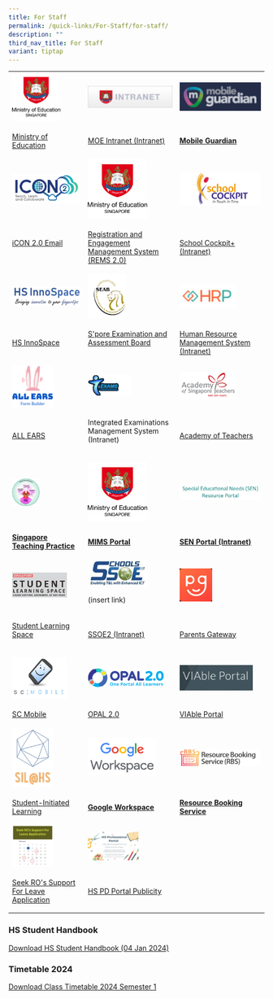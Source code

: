 ```yaml
---
title: For Staff
permalink: /quick-links/For-Staff/for-staff/
description: ""
third_nav_title: For Staff
variant: tiptap
---
```

<table><tbody><tr><td rowspan="1" colspan="1"><div class="isomer-image-wrapper"><img style="width:70%" height="auto" width="100%" alt="HGSS-MOE" src="/images/HGSS-MOE.png"></div></td><td rowspan="1" colspan="1"><div class="isomer-image-wrapper"><img style="width:100%" height="auto" width="100%" alt="INTRANET" src="/images/INTRANET.jpeg"></div></td><td rowspan="1" colspan="1"><div class="isomer-image-wrapper"><img style="width:100%" height="auto" width="100%" alt="MG" src="/images/MG.png"></div></td></tr><tr><td rowspan="1" colspan="1"><p><a href="moe.gov.sg" rel="noopener noreferrer nofollow" target="_blank">Ministry of Education</a></p></td><td rowspan="1" colspan="1"><p><a href="https://intranet.moe.gov.sg/" rel="noopener noreferrer nofollow" target="_blank">MOE Intranet (Intranet)</a></p></td><td rowspan="1" colspan="1"><p><strong><a href="https://sg-portal.mobileguardian.com/" rel="noopener noreferrer nofollow" target="_blank"><u>Mobile Guardian</u></a></strong><br></p></td></tr><tr><td rowspan="1" colspan="1"><div class="isomer-image-wrapper"><img style="width:100%" height="auto" width="100%" alt="ICON2" src="/images/ICON2.png"></div></td><td rowspan="1" colspan="1"><div class="isomer-image-wrapper"><img style="width:70%" height="auto" width="100%" alt="HGSS-MOE" src="/images/HGSS-MOE.png"></div></td><td rowspan="1" colspan="1"><div class="isomer-image-wrapper"><img style="width:100%" height="auto" width="100%" alt="SCHOOLCOCKPIT" src="/images/SCHOOLCOCKPIT.gif"></div></td></tr><tr><td rowspan="1" colspan="1"><p><a href="https://workspace.google.com/dashboard" rel="noopener noreferrer nofollow" target="_blank">iCON 2.0 Email</a><br><br></p></td><td rowspan="1" colspan="1"><p><a href="https://rems.moe.edu.sg/" rel="noopener noreferrer nofollow" target="_blank">Registration and Engagement Management System (REMS 2.0)</a></p></td><td rowspan="1" colspan="1"><p><a href="https://schoolcockpit.moe.gov.sg/" rel="noopener noreferrer nofollow" target="_blank">School Cockpit+ (Intranet)</a></p></td></tr><tr><td rowspan="1" colspan="1"><div class="isomer-image-wrapper"><img style="width:100%" height="auto" width="100%" alt="HSINNOSPACE" src="/images/HSINNOSPACE.jpeg"></div></td><td rowspan="1" colspan="1"><div class="isomer-image-wrapper"><img style="width:45%" height="auto" width="100%" alt="SEAB" src="/images/SEAB.jpeg"></div></td><td rowspan="1" colspan="1"><div class="isomer-image-wrapper"><img style="width:70%" height="auto" width="100%" alt="HRP" src="/images/HRP.jpeg"></div></td></tr><tr><td rowspan="1" colspan="1"><p><a href="https://hsinnospace.com/" rel="noopener noreferrer nofollow" target="_blank">HS InnoSpace</a></p></td><td rowspan="1" colspan="1"><p><a href="https://www.seab.gov.sg/" rel="noopener noreferrer nofollow" target="_blank">S'pore Examination and Assessment Board</a><br><br></p></td><td rowspan="1" colspan="1"><p><a href="https://www.hrp.gov.sg/hrp/#/" rel="noopener noreferrer nofollow" target="_blank">Human Resource Management System (Intranet)</a></p></td></tr><tr><td rowspan="1" colspan="1"><div class="isomer-image-wrapper"><img style="width:60%" height="auto" width="100%" alt="IDEAS" src="/images/allears.jpg"></div></td><td rowspan="1" colspan="1"><div class="isomer-image-wrapper"><img style="width:50%" height="auto" width="100%" alt="EXAMS" src="/images/EXAMS.gif"></div></td><td rowspan="1" colspan="1"><div class="isomer-image-wrapper"><img style="width:70%" height="auto" width="100%" alt="AST" src="/images/AST.jpeg"></div></td></tr><tr><td rowspan="1" colspan="1"><p><a href="https://forms.moe.edu.sg/" rel="noopener noreferrer nofollow" target="_blank">ALL EARS</a></p></td><td rowspan="1" colspan="1"><p>Integrated Examinations Management System (Intranet)<br><br></p></td><td rowspan="1" colspan="1"><p><a href="https://academyofsingaporeteachers.moe.edu.sg/" rel="noopener noreferrer nofollow" target="_blank">Academy of Teachers</a></p></td></tr><tr><td rowspan="1" colspan="1"><div class="isomer-image-wrapper"><img style="width:40%" height="auto" width="100%" alt="SGTP" src="/images/SGTP.png"></div></td><td rowspan="1" colspan="1"><div class="isomer-image-wrapper"><img style="width:70%" height="auto" width="100%" alt="HGSS-MOE" src="/images/HGSS-MOE.png"></div></td><td rowspan="1" colspan="1"><div class="isomer-image-wrapper"><img style="width:100%" height="auto" width="100%" alt="SENPORTAL" src="/images/SENPORTAL.jpeg"></div></td></tr><tr><td rowspan="1" colspan="1"><p><strong><a href="https://go.gov.sg/stpwiki" rel="noopener noreferrer nofollow" target="_blank">Singapore Teaching Practice</a></strong></p></td><td rowspan="1" colspan="1"><p><strong><a href="https://portal.mims.moe.gov.sg/idmdash/" rel="noopener noreferrer nofollow" target="_blank"><u>MIMS Portal</u></a></strong></p></td><td rowspan="1" colspan="1"><p><strong><a href="https://intranet.moe.gov.sg/Send/Pages/SEN_Resource_Portal.aspx" rel="noopener noreferrer nofollow" target="_blank"><u>SEN Portal (Intranet)</u></a></strong></p></td></tr><tr><td rowspan="1" colspan="1"><div class="isomer-image-wrapper"><img style="width:80%" height="auto" width="100%" alt="SLS" src="/images/SLS.jpeg"></div></td><td rowspan="1" colspan="1"><div class="isomer-image-wrapper"><img style="width:70%" height="auto" width="100%" alt="SSOE" src="/images/SSOE.jpeg"></div><p>(insert link)</p></td><td rowspan="1" colspan="1"><div class="isomer-image-wrapper"><img style="width:40%" height="auto" width="100%" alt="PG" src="/images/PG.png"></div></td></tr><tr><td rowspan="1" colspan="1"><p><a href="https://www.learning.moe.edu.sg/" rel="noopener noreferrer nofollow" target="_blank">Student Learning Space</a><br><br></p></td><td rowspan="1" colspan="1"><p><a href="https://ssoe2.moe.edu.sg/" rel="noopener noreferrer nofollow" target="_blank">SSOE2 (Intranet)</a><br></p></td><td rowspan="1" colspan="1"><p><a href="https://pg.moe.edu.sg/" rel="noopener noreferrer nofollow" target="_blank">Parents Gateway</a><br></p></td></tr><tr><td rowspan="1" colspan="1"><div class="isomer-image-wrapper"><img style="width:80%" height="auto" width="100%" alt="SCMOBILE" src="/images/SCMOBILE.png"></div></td><td rowspan="1" colspan="1"><div class="isomer-image-wrapper"><img style="width:90%" height="auto" width="100%" alt="OPAL2" src="/images/OPAL2.png"></div></td><td rowspan="1" colspan="1"><div class="isomer-image-wrapper"><img style="width:90%" height="auto" width="100%" alt="VIABLEPORTAL" src="/images/VIABLEPORTAL.jpeg"></div></td></tr><tr><td rowspan="1" colspan="1"><p><a href="https://scmobile.moe.edu.sg/login" rel="noopener noreferrer nofollow" target="_blank">SC Mobile</a></p></td><td rowspan="1" colspan="1"><p><a href="https://opal2.moe.edu.sg/" rel="noopener noreferrer nofollow" target="_blank">OPAL 2.0</a></p></td><td rowspan="1" colspan="1"><p><a href="https://sites.google.com/moe.edu.sg/viable-portal/home" rel="noopener noreferrer nofollow" target="_blank">VIAble Portal</a></p></td></tr><tr><td rowspan="1" colspan="1"><div class="isomer-image-wrapper"><img style="width:60%" height="auto" width="100%" alt="SIL%20logo" src="/images/SIL%20logo.jpeg"></div></td><td rowspan="1" colspan="1"><div class="isomer-image-wrapper"><img style="width:80%" height="auto" width="100%" alt="Google%20Workspace%20icon" src="/images/Google%20Workspace%20icon.png"></div></td><td rowspan="1" colspan="1"><div class="isomer-image-wrapper"><img style="width:100%" height="auto" width="100%" alt="RBS" src="/images/RBS.png"></div></td></tr><tr><td rowspan="1" colspan="1"><p><a href="https://sites.google.com/view/hssil/home" rel="noopener noreferrer nofollow" target="_blank">Student-Initiated Learning</a></p></td><td rowspan="1" colspan="1"><p><strong><a href="https://workspace.google.com/dashboard" rel="noopener noreferrer nofollow" target="_blank"><u>Google Workspace</u></a></strong><br></p></td><td rowspan="1" colspan="1"><p><strong><a href="https://rbs.avero-tech.com/" rel="noopener noreferrer nofollow" target="_blank"><u>Resource Booking Service</u></a></strong></p></td></tr><tr><td rowspan="1" colspan="1"><div class="isomer-image-wrapper"><img style="width:60%" height="auto" width="100%" alt="Apply%20Leave" src="/images/Apply%20Leave.jpg"></div></td><td rowspan="1" colspan="1"><div class="isomer-image-wrapper"><img style="width:60%" height="auto" width="100%" alt="Apply%20Leave" src="/images/hs%20pd%20portal%20publicity.png"></div></td><td rowspan="1" colspan="1"><p></p></td></tr><tr><td rowspan="1" colspan="1"><p><a href="https://go.gov.sg/hsleave" rel="noopener noreferrer nofollow" target="_blank">Seek RO's Support For Leave Application</a></p></td><td rowspan="1" colspan="1"><p><a href="https://sites.google.com/moe.edu.sg/hspdportal/home" rel="noopener noreferrer nofollow" target="_blank">HS PD Portal Publicity</a></p></td><td rowspan="1" colspan="1"><p></p></td></tr></tbody></table><h3>HS Student Handbook</h3><p><a href="https://go.gov.sg/hsshb2024" rel="noopener noreferrer nofollow" target="_blank">Download HS Student Handbook (04 Jan 2024)</a></p><h3>Timetable 2024</h3><p><a href="/files/Students/Class_Timetable_2024Sem1.pdf" rel="noopener noreferrer nofollow" target="_blank">Download Class Timetable 2024 Semester 1</a></p>